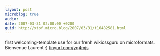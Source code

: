 ```yaml
---
layout: post
microblog: true
audio: 
date: 2007-03-31 02:00:00 +0200
guid: http://xtof.micro.blog/2007/03/31/t16482581.html
---
```

first welcoming-template use for our frenh wikicssguru on microformats. Bienvenue Laurent :) [tinyurl.com/yq4mjs](http://tinyurl.com/yq4mjs)
